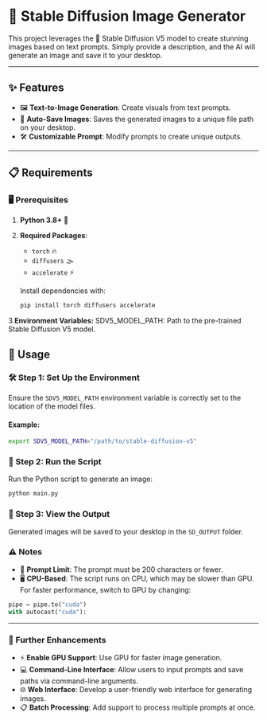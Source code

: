 # 🎨 Stable Diffusion Image Generator

This project leverages the 🌟 Stable Diffusion V5 model to create stunning images based on text prompts. Simply provide a description, and the AI will generate an image and save it to your desktop.

---

## ✨ Features

- 🖼️ **Text-to-Image Generation**: Create visuals from text prompts.
- 📂 **Auto-Save Images**: Saves the generated images to a unique file path on your desktop.
- 🛠️ **Customizable Prompt**: Modify prompts to create unique outputs.

---

## 📋 Requirements

### 🖥️ Prerequisites
1. **Python 3.8+** 🐍
2. **Required Packages**:
   - `torch` 🔥
   - `diffusers` 🌫️
   - `accelerate` ⚡

   Install dependencies with:
   ```bash
   pip install torch diffusers accelerate

    ```
3.**Environment Variables:**
SDV5_MODEL_PATH: Path to the pre-trained Stable Diffusion V5 model.




## 🚀 Usage

### 🛠️ Step 1: Set Up the Environment
Ensure the `SDV5_MODEL_PATH` environment variable is correctly set to the location of the model files.

#### Example:
```bash
export SDV5_MODEL_PATH="/path/to/stable-diffusion-v5"
```



### 🏃 Step 2: Run the Script
Run the Python script to generate an image:

```bash
python main.py
```

### 📁 Step 3: View the Output
Generated images will be saved to your desktop in the `SD_OUTPUT` folder.




### ⚠️ Notes  
- 📏 **Prompt Limit**: The prompt must be 200 characters or fewer.  
- 🖥️ **CPU-Based**: The script runs on CPU, which may be slower than GPU. For faster performance, switch to GPU by changing:  

```python
pipe = pipe.to("cuda")
with autocast("cuda"):
```


---



### 🔧 Further Enhancements  
- ⚡ **Enable GPU Support**: Use GPU for faster image generation.  
- 💻 **Command-Line Interface**: Allow users to input prompts and save paths via command-line arguments.  
- 🌐 **Web Interface**: Develop a user-friendly web interface for generating images.  
- 📋 **Batch Processing**: Add support to process multiple prompts at once.  

